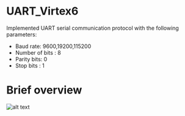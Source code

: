 # UART_Virtex6

Implemented UART serial communication protocol with the following parameters:
* Baud rate: 9600,19200,115200
* Number of bits : 8
* Parity bits: 0
* Stop bits : 1

# Brief overview
![alt text](https://github.com/[avdssrk]/[UART_Virtex6]/blob/[images]/image.jpg?raw=true)
